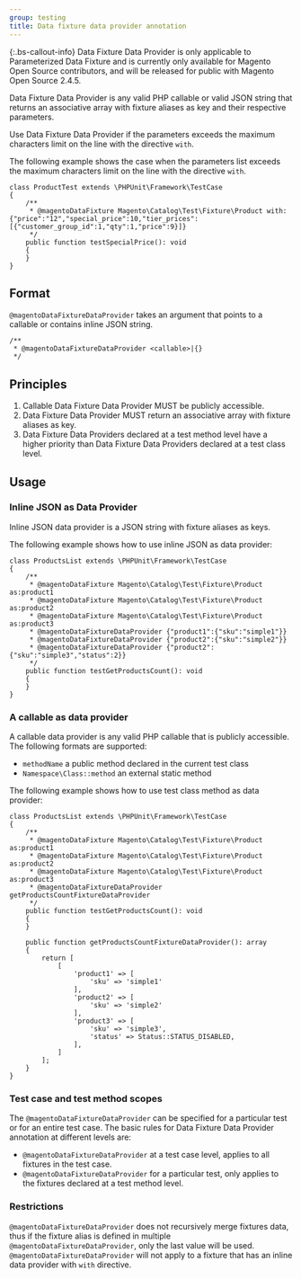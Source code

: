 ```yaml
---
group: testing
title: Data fixture data provider annotation
---
```


{:.bs-callout-info}
Data Fixture Data Provider is only applicable to Parameterized Data Fixture and is currently only available for Magento Open Source contributors, and will be released for public with Magento Open Source 2.4.5.

Data Fixture Data Provider is any valid PHP callable or valid JSON string that returns an associative array with fixture aliases as key and their respective parameters.

Use Data Fixture Data Provider if the parameters exceeds the maximum characters limit on the line with the directive `with`.

The following example shows the case when the parameters list exceeds the maximum characters limit on the line with the directive `with`.

```php?start_inline=1
class ProductTest extends \PHPUnit\Framework\TestCase
{
    /**
     * @magentoDataFixture Magento\Catalog\Test\Fixture\Product with:{"price":"12","special_price":10,"tier_prices":[{"customer_group_id":1,"qty":1,"price":9}]}
     */
    public function testSpecialPrice(): void
    {
    }
}
```

## Format

`@magentoDataFixtureDataProvider` takes an argument that points to a callable or contains inline JSON string.

```php?start_inline=1
/**
 * @magentoDataFixtureDataProvider <callable>|{}
 */
```

## Principles

1. Callable Data Fixture Data Provider MUST be publicly accessible.
1. Data Fixture Data Provider MUST return an associative array with fixture aliases as key.
1. Data Fixture Data Providers declared at a test method level have a higher priority than Data Fixture Data Providers declared at a test class level.

## Usage

### Inline JSON as Data Provider

Inline JSON data provider is a JSON string with fixture aliases as keys.

The following example shows how to use inline JSON as data provider:

```php?start_inline=1
class ProductsList extends \PHPUnit\Framework\TestCase
{
    /**
     * @magentoDataFixture Magento\Catalog\Test\Fixture\Product as:product1
     * @magentoDataFixture Magento\Catalog\Test\Fixture\Product as:product2
     * @magentoDataFixture Magento\Catalog\Test\Fixture\Product as:product3
     * @magentoDataFixtureDataProvider {"product1":{"sku":"simple1"}}
     * @magentoDataFixtureDataProvider {"product2":{"sku":"simple2"}}
     * @magentoDataFixtureDataProvider {"product2":{"sku":"simple3","status":2}}
     */
    public function testGetProductsCount(): void
    {
    }
}
```

### A callable as data provider

A callable data provider is any valid PHP callable that is publicly accessible. The following formats are supported:

  - `methodName` a public method declared in the current test class
  - `Namespace\Class::method` an external static method

The following example shows how to use test class method as data provider:

```php?start_inline=1
class ProductsList extends \PHPUnit\Framework\TestCase
{
    /**
     * @magentoDataFixture Magento\Catalog\Test\Fixture\Product as:product1
     * @magentoDataFixture Magento\Catalog\Test\Fixture\Product as:product2
     * @magentoDataFixture Magento\Catalog\Test\Fixture\Product as:product3
     * @magentoDataFixtureDataProvider getProductsCountFixtureDataProvider
     */
    public function testGetProductsCount(): void
    {
    }

    public function getProductsCountFixtureDataProvider(): array
    {
        return [
            [
                'product1' => [
                    'sku' => 'simple1'
                ],
                'product2' => [
                    'sku' => 'simple2'
                ],
                'product3' => [
                    'sku' => 'simple3',
                    'status' => Status::STATUS_DISABLED,
                ],
            ]
        ];
    }
}
```

### Test case and test method scopes

The `@magentoDataFixtureDataProvider` can be specified for a particular test or for an entire test case.
The basic rules for Data Fixture Data Provider annotation at different levels are:

-  `@magentoDataFixtureDataProvider` at a test case level, applies to all fixtures in the test case.
-  `@magentoDataFixtureDataProvider` for a particular test, only applies to the fixtures declared at a test method level.

### Restrictions

`@magentoDataFixtureDataProvider` does not recursively merge fixtures data, thus if the fixture alias is defined in multiple `@magentoDataFixtureDataProvider`, only the last value will be used. `@magentoDataFixtureDataProvider` will not apply to a fixture that has an inline data provider with `with` directive.

<!-- Link definitions -->

[parameterizedDataFixture]: ../parameterized_data_fixture.html
